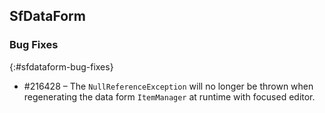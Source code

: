 ## SfDataForm

### Bug Fixes
{:#sfdataform-bug-fixes}

* \#216428 – The `NullReferenceException` will no longer be thrown when regenerating the data form `ItemManager` at runtime with focused editor.


